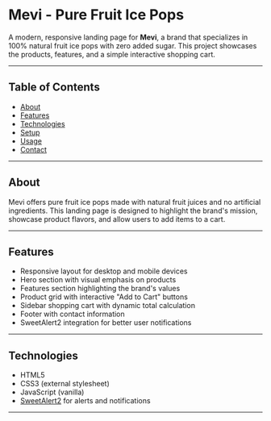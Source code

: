 # Mevi - Pure Fruit Ice Pops

A modern, responsive landing page for **Mevi**, a brand that specializes in 100% natural fruit ice pops with zero added sugar. This project showcases the products, features, and a simple interactive shopping cart.

---

## Table of Contents

- [About](#about)  
- [Features](#features)  
- [Technologies](#technologies)  
- [Setup](#setup)  
- [Usage](#usage)  
- [Contact](#contact)  

---

## About

Mevi offers pure fruit ice pops made with natural fruit juices and no artificial ingredients. This landing page is designed to highlight the brand's mission, showcase product flavors, and allow users to add items to a cart.

---

## Features

- Responsive layout for desktop and mobile devices  
- Hero section with visual emphasis on products  
- Features section highlighting the brand's values  
- Product grid with interactive "Add to Cart" buttons  
- Sidebar shopping cart with dynamic total calculation  
- Footer with contact information  
- SweetAlert2 integration for better user notifications  

---

## Technologies

- HTML5  
- CSS3 (external stylesheet)  
- JavaScript (vanilla)  
- [SweetAlert2](https://sweetalert2.github.io/) for alerts and notifications  

---